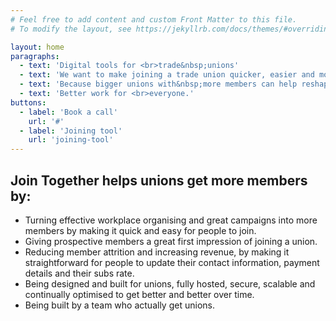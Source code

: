```yaml
---
# Feel free to add content and custom Front Matter to this file.
# To modify the layout, see https://jekyllrb.com/docs/themes/#overriding-theme-defaults

layout: home
paragraphs: 
  - text: 'Digital tools for <br>trade&nbsp;unions'
  - text: 'We want to make joining a trade union quicker, easier and more accessible.'
  - text: 'Because bigger unions with&nbsp;more members can help reshape our politics.'
  - text: 'Better work for <br>everyone.'
buttons:
  - label: 'Book a call'
    url: '#'
  - label: 'Joining tool'
    url: 'joining-tool'
---
```


## Join Together helps unions get more members by:

- Turning effective workplace organising and great campaigns into more members by making it quick and easy for people to join.
- Giving prospective members a great first impression of joining a union.
- Reducing member attrition and increasing revenue, by making it straightforward for people to update their contact information, payment details and their subs rate.
- Being designed and built for unions, fully hosted, secure, scalable and continually optimised to get better and better over time.
- Being built by a team who actually get unions.